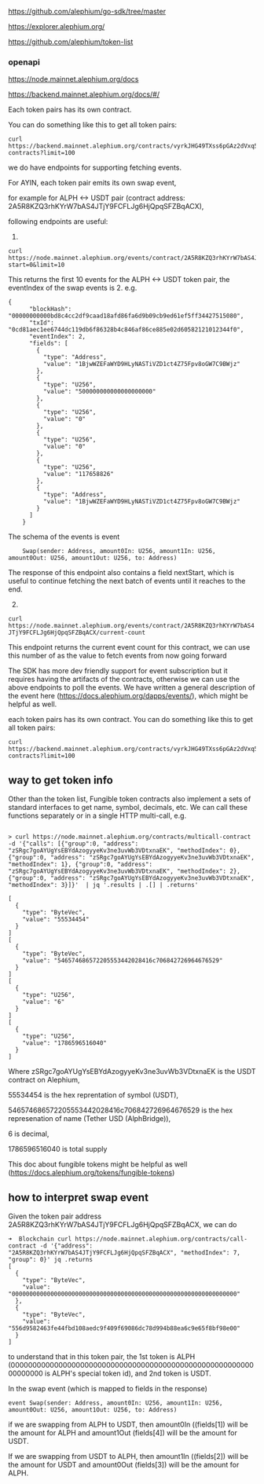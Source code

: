 https://github.com/alephium/go-sdk/tree/master

https://explorer.alephium.org/

https://github.com/alephium/token-list

### openapi

https://node.mainnet.alephium.org/docs

https://backend.mainnet.alephium.org/docs/#/

Each token pairs has its own contract. 

You can do something like this to get all token pairs:

```
curl https://backend.mainnet.alephium.org/contracts/vyrkJHG49TXss6pGAz2dVxq5o7mBXNNXAV18nAeqVT1R/sub-contracts?limit=100
```

we do have endpoints for supporting fetching events. 

For AYIN, each token pair emits its own swap event, 

for example for ALPH <-> USDT pair (contract address: 2A5R8KZQ3rhKYrW7bAS4JTjY9FCFLJg6HjQpqSFZBqACX), 

following endpoints are useful:

1. 
```
curl https://node.mainnet.alephium.org/events/contract/2A5R8KZQ3rhKYrW7bAS4JTjY9FCFLJg6HjQpqSFZBqACX?start=0&limit=10

```

This returns the first 10 events for the ALPH <-> USDT token pair, the eventIndex of the swap events is 2. e.g.
```
{
      "blockHash": "00000000000bd8c4cc2df9caad18afd86fa6d9b09cb9ed61ef5ff34427515080",
      "txId": "0cd81aec1ee6744dc119db6f86328b4c846af86ce885e02d60582121012344f0",
      "eventIndex": 2,
      "fields": [
        {
          "type": "Address",
          "value": "1BjwWZEFaWYD9HLyNASTiVZD1ct4Z75Fpv8oGW7C9BWjz"
        },
        {
          "type": "U256",
          "value": "500000000000000000000"
        },
        {
          "type": "U256",
          "value": "0"
        },
        {
          "type": "U256",
          "value": "0"
        },
        {
          "type": "U256",
          "value": "117658826"
        },
        {
          "type": "Address",
          "value": "1BjwWZEFaWYD9HLyNASTiVZD1ct4Z75Fpv8oGW7C9BWjz"
        }
      ]
    }
```    

The schema of the events is event

```
    Swap(sender: Address, amount0In: U256, amount1In: U256, amount0Out: U256, amount1Out: U256, to: Address)
```

The response of this endpoint also contains a field nextStart, 
which is useful to continue fetching the next batch of events until it reaches to the end.

2.
```curl https://node.mainnet.alephium.org/events/contract/2A5R8KZQ3rhKYrW7bAS4JTjY9FCFLJg6HjQpqSFZBqACX/current-count```

This endpoint returns the current event count for this contract, 
we can use this number of as the value to fetch events from now going forward

The SDK has more dev friendly support for event subscription but it requires having the artifacts of the contracts, 
otherwise we can use the above endpoints to poll the events. 
We have written a general description of the event here (https://docs.alephium.org/dapps/events/), 
which might be helpful as well.

each token pairs has its own contract. You can do something like this to get all token pairs:
```
curl https://backend.mainnet.alephium.org/contracts/vyrkJHG49TXss6pGAz2dVxq5o7mBXNNXAV18nAeqVT1R/sub-contracts?limit=100
```

## way to get token info

Other than the token list, Fungible token contracts also implement a sets of standard interfaces to get name, symbol, decimals, etc. We can call these functions separately or in a single HTTP multi-call, e.g.

```

> curl https://node.mainnet.alephium.org/contracts/multicall-contract -d '{"calls": [{"group":0, "address": "zSRgc7goAYUgYsEBYdAzogyyeKv3ne3uvWb3VDtxnaEK", "methodIndex": 0}, {"group":0, "address": "zSRgc7goAYUgYsEBYdAzogyyeKv3ne3uvWb3VDtxnaEK", "methodIndex": 1}, {"group":0, "address": "zSRgc7goAYUgYsEBYdAzogyyeKv3ne3uvWb3VDtxnaEK", "methodIndex": 2}, {"group":0, "address": "zSRgc7goAYUgYsEBYdAzogyyeKv3ne3uvWb3VDtxnaEK", "methodIndex": 3}]}'  | jq '.results | .[] | .returns'

[
  {
    "type": "ByteVec",
    "value": "55534454"
  }
]
[
  {
    "type": "ByteVec",
    "value": "546574686572205553442028416c706842726964676529"
  }
]
[
  {
    "type": "U256",
    "value": "6"
  }
]
[
  {
    "type": "U256",
    "value": "1786596516040"
  }
]
```

Where zSRgc7goAYUgYsEBYdAzogyyeKv3ne3uvWb3VDtxnaEK is the USDT contract on Alephium, 

55534454 is the hex reprentation of symbol (USDT), 

546574686572205553442028416c706842726964676529 is the hex represenation of name (Tether USD (AlphBridge)), 

6 is decimal, 

1786596516040 is total supply

This doc about fungible tokens might be helpful as well (https://docs.alephium.org/tokens/fungible-tokens)

## how to interpret swap event

Given the token pair address 2A5R8KZQ3rhKYrW7bAS4JTjY9FCFLJg6HjQpqSFZBqACX, we can do 

```
➜  Blockchain curl https://node.mainnet.alephium.org/contracts/call-contract -d '{"address": "2A5R8KZQ3rhKYrW7bAS4JTjY9FCFLJg6HjQpqSFZBqACX", "methodIndex": 7, "group": 0}' jq .returns
[
  {
    "type": "ByteVec",
    "value": "0000000000000000000000000000000000000000000000000000000000000000"
  },
  {
    "type": "ByteVec",
    "value": "556d9582463fe44fbd108aedc9f409f69086dc78d994b88ea6c9e65f8bf98e00"
  }
]
```
to understand that in this token pair, the 1st token is ALPH (0000000000000000000000000000000000000000000000000000000000000000 is ALPH's special token id), and 2nd token is USDT. 

In the swap event (which is mapped to fields in the response)
```
event Swap(sender: Address, amount0In: U256, amount1In: U256, amount0Out: U256, amount1Out: U256, to: Address)
```

if we are swapping from ALPH to USDT, then amount0In ((fields[1]) will be the amount for ALPH and amount1Out (fields[4]) will be the amount for USDT. 

If we are swapping from USDT to ALPH, then amount1In ((fields[2]) will be the amount for USDT and amount0Out (fields[3]) will be the amount for ALPH.
